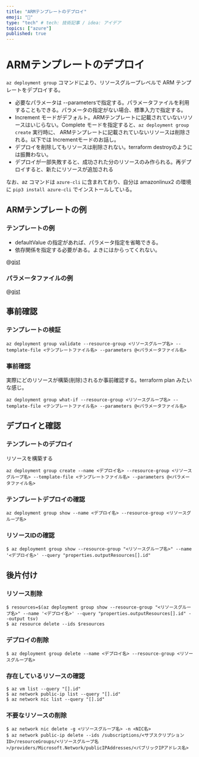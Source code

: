 ```yaml
---
title: "ARMテンプレートのデプロイ"
emoji: "🦾"
type: "tech" # tech: 技術記事 / idea: アイデア
topics: ["azure"]
published: true
---
```


# ARMテンプレートのデプロイ

`az deployment group` コマンドにより、リソースグループレベルで ARM テンプレートをデプロイする。

- 必要なパラメータは --parametersで指定する。パラメータファイルを利用することもできる。パラメータの指定がない場合、標準入力で指定する。
- Increment モードがデフォルト。ARMテンプレートに記載されていないリソースはいじらない。Complete モードを指定すると、`az deployment group create` 実行時に、 ARMテンプレートに記載されていないリソースは削除される。以下では Incrementモードのお話し。
- デプロイを削除してもリソースは削除されない。terraform destroyのようには振舞わない。
- デプロイが一部失敗すると、成功された分のリソースのみ作られる。再デプロイすると、新たにリソースが追加される

なお、az コマンドは `azure-cli` に含まれており、自分は amazonlinux2 の環境に `pip3 install azure-cli` でインストールしている。

## ARMテンプレートの例
    
### テンプレートの例

- defaultValue の指定があれば、パラメータ指定を省略できる。
- 依存関係を指定する必要がある。よきにはからってくれない。

@[gist](https://gist.github.com/mnod/0ed9ec48287d3a785a1e648911720b37?file=arm_template_vm_linux.template)

### パラメータファイルの例


@[gist](https://gist.github.com/mnod/0ed9ec48287d3a785a1e648911720b37?file=arm_template_vm_linux.parameters)

## 事前確認

### テンプレートの検証

```
az deployment group validate --resource-group <リソースグループ名> --template-file <テンプレートファイル名> --parameters @<パラメータファイル名>
```

### 事前確認

実際にどのリソースが構築(削除)されるか事前確認する。terraform plan みたいな感じ。

```
az deployment group what-if --resource-group <リソースグループ名> --template-file <テンプレートファイル名> --parameters @<パラメータファイル名>
```

## デプロイと確認

### テンプレートのデプロイ

リソースを構築する
```
az deployment group create --name <デプロイ名> --resource-group <リソースグループ名> --template-file <テンプレートファイル名> --parameters @<パラメータファイル名>
```

### テンプレートデプロイの確認

```
az deployment group show --name <デプロイ名> --resource-group <リソースグループ名>
```

### リソースIDの確認

```
$ az deployment group show --resource-group "<リソースグループ名>" --name '<デプロイ名>' --query "properties.outputResources[].id"
```


## 後片付け

### リソース削除

```
$ resources=$(az deployment group show --resource-group "<リソースグループ名>" --name '<デプロイ名>' --query "properties.outputResources[].id" --output tsv)
$ az resource delete --ids $resources
```

### デプロイの削除

```
$ az deployment group delete --name <デプロイ名> --resource-group <リソースグループ名>
```

### 存在しているリソースの確認

```
$ az vm list --query "[].id"
$ az network public-ip list --query "[].id"
$ az network nic list --query "[].id"
```

### 不要なリソースの削除

```
$ az network nic delete -g <リソースグループ名> -n <NIC名>
$ az network public-ip delete --ids /subscriptions/<サブスクリプションID>/resourceGroups/<リソースグループ名>/providers/Microsoft.Network/publicIPAddresses/<パブリックIPアドレス名>
```
